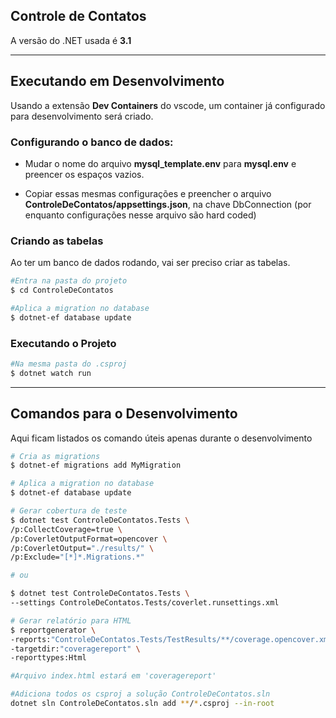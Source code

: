 ## Controle de Contatos
A versão do .NET usada é __3.1__
___
## Executando em Desenvolvimento
Usando a extensão __Dev Containers__ do vscode, um container já configurado para desenvolvimento será criado.

### Configurando o banco de dados:
- Mudar o nome do arquivo __mysql_template.env__ para __mysql.env__ e preencer os espaços vazios.

- Copiar essas mesmas configurações e preencher o arquivo  __ControleDeContatos/appsettings.json__, na chave DbConnection (por enquanto configurações nesse arquivo são hard coded)

### Criando as tabelas
Ao ter um banco de dados rodando, vai ser preciso criar as tabelas.

```bash
#Entra na pasta do projeto
$ cd ControleDeContatos

#Aplica a migration no database
$ dotnet-ef database update
```
### Executando o Projeto
```bash
#Na mesma pasta do .csproj
$ dotnet watch run
```
___
## Comandos para o  Desenvolvimento
Aqui ficam listados os comando úteis apenas durante o desenvolvimento

```bash
# Cria as migrations
$ dotnet-ef migrations add MyMigration

# Aplica a migration no database
$ dotnet-ef database update

# Gerar cobertura de teste
$ dotnet test ControleDeContatos.Tests \
/p:CollectCoverage=true \
/p:CoverletOutputFormat=opencover \
/p:CoverletOutput="./results/" \
/p:Exclude="[*]*.Migrations.*"

# ou 

$ dotnet test ControleDeContatos.Tests \
--settings ControleDeContatos.Tests/coverlet.runsettings.xml

# Gerar relatório para HTML
$ reportgenerator \
-reports:"ControleDeContatos.Tests/TestResults/**/coverage.opencover.xml" \
-targetdir:"coveragereport" \
-reporttypes:Html

#Arquivo index.html estará em 'coveragereport'

#Adiciona todos os csproj a solução ControleDeContatos.sln
dotnet sln ControleDeContatos.sln add **/*.csproj --in-root
```